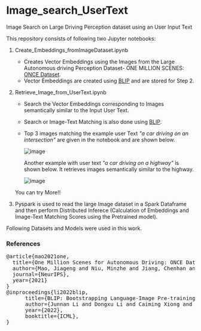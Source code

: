 # Image_search_UserText
Image Search on Large Driving Perception dataset using an User Input Text

This repository consists of following two Jupyter notebooks: 

1. Create_Embeddings_fromImageDataset.ipynb
    - Creates Vector Embeddings using the Images from the Large Autonomous driving Perception Dataset- ONE MILLION SCENES:  [ONCE Dataset](https://once-for-auto-driving.github.io/index.html). 
    - Vector Embeddings are created using [BLIP](https://github.com/salesforce/BLIP/blob/main/demo.ipynb) and are stored for Step 2.
2. Retrieve_Image_from_UserText.ipynb
     - Search the Vector Embeddings corresponding to Images semantically similar to the Input User Text.
     - Search or Image-Text Matching is also done using [BLIP](https://github.com/salesforce/BLIP/blob/main/demo.ipynb).
     - Top 3 images matching the example user Text _"a car driving on an intersection"_ are given in the notebook and are shown below. 

       ![image](https://github.com/saxenam06/Image_search_UserText/assets/83720464/a2749738-bf75-4bdc-8896-ce1907884849)

       Another example with user text _"a car driving on a highway"_ is shown below. It retrieves images semantically similar to the highway.

       ![image](https://github.com/saxenam06/Image_search_UserText_BLIP/assets/83720464/b009676f-52ed-41cf-a782-71df06712485)

     
     You can try More!!
3. Pyspark is used to read the large Image dataset in a Spark Dataframe and then perform Distributed Inferece (Calculation of Embeddings and Image-Text Matching Scores using the Pretrained model).

Following Datasets and Models were used in this work.
### References
<pre>
@article{mao2021one,
  title={One Million Scenes for Autonomous Driving: ONCE Dataset},
  author={Mao, Jiageng and Niu, Minzhe and Jiang, Chenhan and Liang, Hanxue and Liang, Xiaodan and Li, Yamin and Ye, Chaoqiang and Zhang, Wei and Li, Zhenguo and Yu, Jie and others},
  journal={NeurIPS},
  year={2021}
}
@inproceedings{li2022blip,
      title={BLIP: Bootstrapping Language-Image Pre-training for Unified Vision-Language Understanding and Generation}, 
      author={Junnan Li and Dongxu Li and Caiming Xiong and Steven Hoi},
      year={2022},
      booktitle={ICML},
}<pre>
